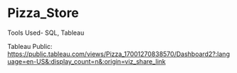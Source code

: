 # Pizza_Store
Tools Used- SQL, Tableau

Tableau Public: https://public.tableau.com/views/Pizza_17001270838570/Dashboard2?:language=en-US&:display_count=n&:origin=viz_share_link
